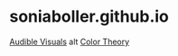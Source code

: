 # soniaboller.github.io
[Audible Visuals](https://soniaboller.github.io/audible-visuals/) alt 
[Color Theory](https://soniaboller.github.io/color-theory/)
